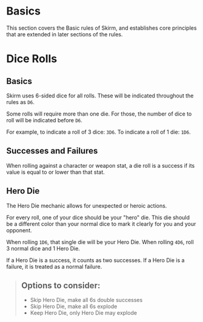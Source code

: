 # Basics

This section covers the Basic rules of Skirm, and establishes core principles that are extended in later sections of the rules.

# Dice Rolls

## Basics

Skirm uses 6-sided dice for all rolls. These will be indicated throughout the rules as `D6`.

Some rolls will require more than one die. For those, the number of dice to roll will be indicated before `D6`. 

For example, to indicate a roll of 3 dice: `3D6`. To indicate a roll of 1 die: `1D6`.

## Successes and Failures

When rolling against a character or weapon stat, a die roll is a success if its value is equal to or lower than that stat.

## Hero Die

The Hero Die mechanic allows for unexpected or heroic actions.

For every roll, one of your dice should be your "hero" die. This die should be a different color than your normal dice to mark it clearly for you and your opponent.

When rolling `1D6`, that single die will be your Hero Die. When rolling `4D6`, roll 3 normal dice and 1 Hero Die.

If a Hero Die is a success, it counts as two successes. If a Hero Die is a failure, it is treated as a normal failure.

> ## Options to consider:
> * Skip Hero Die, make all 6s double successes
> * Skip Hero Die, make all 6s explode
> * Keep Hero Die, only Hero Die may explode
